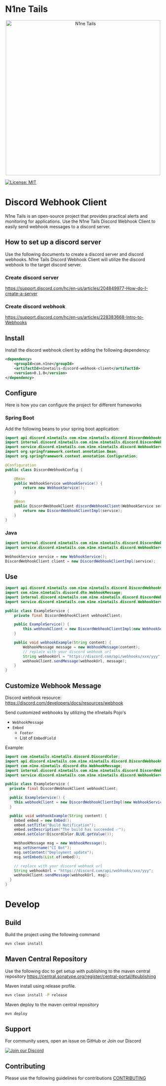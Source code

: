 # N1ne Tails

<div align="center">
  <img src="https://raw.githubusercontent.com/n1netails/n1netails/refs/heads/main/n1netails_icon_transparent.png" alt="N1ne Tails" width="500" style="display: block; margin: auto;"/>
</div>

[![License: MIT](https://img.shields.io/badge/License-MIT-yellow.svg)](LICENSE)

# Discord Webhook Client
N1ne Tails is an open-source project that provides practical alerts and monitoring for applications. 
Use the N1ne Tails Discord Webhook Client to easily send webhook messages to a discord server.

## How to set up a discord server
Use the following documents to create a discord server and discord webhooks. N1ne Tails Discord Webhook Client will 
utilize the discord webhook to the target discord server.

### Create discord server
https://support.discord.com/hc/en-us/articles/204849977-How-do-I-create-a-server

### Create discord webhook
https://support.discord.com/hc/en-us/articles/228383668-Intro-to-Webhooks

## Install
Install the discord webhook client by adding the following dependency:
```xml
<dependency>
    <groupId>com.n1ne</groupId>
    <artifactId>n1netails-discord-webhook-client</artifactId>
    <version>0.1.0</version>
</dependency>
```

## Configure
Here is how you can configure the project for different frameworks

### Spring Boot
Add the following beans to your spring boot application:

```java
import api.discord.n1netails.com.n1ne.n1netails.discord.DiscordWebhookClient;
import internal.discord.n1netails.com.n1ne.n1netails.discord.DiscordWebhookClientImpl;
import service.discord.n1netails.com.n1ne.n1netails.discord.WebhookService;
import org.springframework.context.annotation.Bean;
import org.springframework.context.annotation.Configuration;

@Configuration
public class DiscordWebhookConfig {

    @Bean
    public WebhookService webhookService() {
        return new WebhookService();
    }

    @Bean
    public DiscordWebhookClient discordWebhookClient(WebhookService service) {
        return new DiscordWebhookClientImpl(service);
    }
}
```

### Java

```java
import internal.discord.n1netails.com.n1ne.n1netails.discord.DiscordWebhookClientImpl;
import service.discord.n1netails.com.n1ne.n1netails.discord.WebhookService;

WebhookService service = new WebhookService();
DiscordWebhookClient client = new DiscordWebhookClientImpl(service);
```

## Use
```java
import api.discord.n1netails.com.n1ne.n1netails.discord.DiscordWebhookClient;
import com.n1ne.n1netails.discord.dto.WebhookMessage;
import internal.discord.n1netails.com.n1ne.n1netails.discord.DiscordWebhookClientImpl;
import service.discord.n1netails.com.n1ne.n1netails.discord.WebhookService;

public class ExampleService {
    private final DiscordWebhookClient webhookClient;

    public ExampleService() {
        this.webhookClient = new DiscordWebhookClientImpl(new WebhookService());
    }

    public void webhookExample(String content) {
        WebhookMessage message = new WebhookMessage(content);
        // replace with your discord webhook url
        String webhookUrl = "https://discord.com/api/webhooks/xxx/yyy";
        webhookClient.sendMessage(webhookUrl, message);
    }
}
```

## Customize Webhook Message
Discord webhook resource:
https://discord.com/developers/docs/resources/webhook

Send customized webhooks by utilizing the n1netails Pojo's 
- `WebhookMessage`
- `Embed`
  - `Footer`
  - List of `EmbedField`

Example:

```java
import com.n1netails.n1netails.discord.DiscordColor;
import api.discord.n1netails.com.n1ne.n1netails.discord.DiscordWebhookClient;
import com.n1ne.n1netails.discord.dto.WebhookMessage;
import internal.discord.n1netails.com.n1ne.n1netails.discord.DiscordWebhookClientImpl;
import service.discord.n1netails.com.n1ne.n1netails.discord.WebhookService;

public class ExampleService {
  private final DiscordWebhookClient webhookClient;

  public ExampleService() {
    this.webhookClient = new DiscordWebhookClientImpl(new WebhookService());
  }

  public void webhookExample(String content) {
    Embed embed = new Embed();
    embed.setTitle("Build Notification");
    embed.setDescription("The build has succeeded ✅");
    embed.setColor(DiscordColor.BLUE.getValue());

    WebhookMessage msg = new WebhookMessage();
    msg.setUsername("CI Bot");
    msg.setContent("Deployment update");
    msg.setEmbeds(List.of(embed));

    // replace with your discord webhook url
    String webhookUrl = "https://discord.com/api/webhooks/xxx/yyy";
    webhookClient.sendMessage(webhookUrl, msg);
  }
}
```

# Develop
## Build
Build the project using the following command
```bash
mvn clean install
```

## Maven Central Repository
Use the following doc to get setup with publishing to the maven central repository
https://central.sonatype.org/register/central-portal/#publishing

Maven install using release profile.
```bash
mvn clean install -P release
```

Maven deploy to the maven central repository
```bash
mvn deploy
```

## Support

For community users, open an issue on GitHub or Join our Discord

[![Join our Discord](https://img.shields.io/badge/Join_Discord-7289DA?style=for-the-badge&logo=discord&logoColor=white)](https://discord.gg/ma9CCw7F2x)

## Contributing

Please use the following guidelines for contributions [CONTRIBUTING](./contributing.md)

